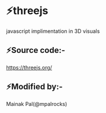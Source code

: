 # :zap:threejs
javascript implimentation in 3D visuals
## :zap:Source code:-
https://threejs.org/
## :zap:Modified by:-
Mainak Pal(@mpalrocks)
